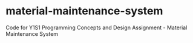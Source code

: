 # material-maintenance-system
Code for Y1S1 Programming Concepts and Design Assignment - Material Maintenance System
